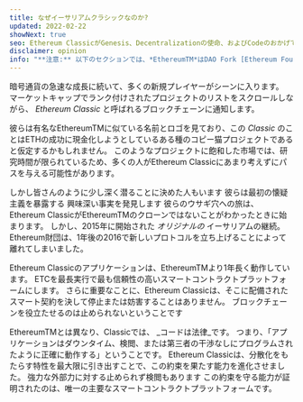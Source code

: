 ```yaml
---
title: なぜイーサリアムクラシックなのか?
updated: 2022-02-22
showNext: true
seo: Ethereum ClassicがGenesis、Decentralizationの使命、およびCodeのおかげで可能にする明るい未来を含む理由は、法律です。
disclaimer: opinion
info: "**注意:** 以下のセクションでは、*EthereumTM*はDAO Fork [Ethereum Foundation](https://etherum)の投稿を指します。 rg) Mainnet Chainは、Ethereum Classicを含む多くのブロックチェーンプロジェクトで使用されているEthereum *protocol*と混同されるべきではありません"
---
```


暗号通貨の急速な成長に続いて、多くの新規プレイヤーがシーンに入ります。 マーケットキャップでランク付けされたプロジェクトのリストをスクロールしながら、 _Ethereum Classic_ と呼ばれるブロックチェーンに通知します。

彼らは有名なEthereumTMに似ている名前とロゴを見ており、この _Classic_ のことはETHの成功に現金化しようとしているある種のコピー猫プロジェクトであると仮定するかもしれません。 このようなプロジェクトに飽和した市場では、研究時間が限られているため、多くの人がEthereum Classicにあまり考えずにパスを与える可能性があります。

しかし皆さんのように少し深く潜ることに決めた人もいます 彼らは最初の懐疑主義を暴露する 興味深い事実を発見します 彼らのウサギ穴への旅は、Ethereum ClassicがEthereumTMのクローンではないことがわかったときに始まります。 しかし、2015年に開始された *オリジナルの* イーサリアムの継続。 Ethereum財団は、1年後の2016で新しいプロトコルを立ち上げることによって離れてしまいました。

Ethereum Classicのアプリケーションは、EthereumTMより1年長く動作しています。 ETCを最長実行で最も信頼性の高いスマートコントラクトプラットフォームにします。 さらに重要なことに、Ethereum Classicは、そこに配備されたスマート契約を決して停止または妨害することはありません。 ブロックチェーンを役立たせるのは止められないということです

EthereumTMとは異なり、Classicでは、 _コードは法律_です。 つまり、「アプリケーションはダウンタイム、検閲、または第三者の干渉なしにプログラムされたように正確に動作する」ということです。 Ethereum Classicは、分散化をもたらす特性を最大限に引き出すことで、この約束を果たす能力を進化させました。 強力な外部力に対する止められず検閲もあります この約束を守る能力が証明されたのは、唯一の主要なスマートコントラクトプラットフォームです。
